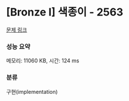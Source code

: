 # [Bronze I] 색종이 - 2563 

[문제 링크](https://www.acmicpc.net/problem/2563) 

### 성능 요약

메모리: 11060 KB, 시간: 124 ms

### 분류

구현(implementation)

